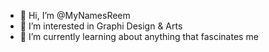- 👋 Hi, I’m @MyNamesReem
- 👀 I’m interested in Graphi Design & Arts
- 🌱 I’m currently learning about anything that fascinates me

<!---
MyNamesReem/MyNamesReem is a ✨ special ✨ repository because its `README.md` (this file) appears on your GitHub profile.
You can click the Preview link to take a look at your changes.
--->
